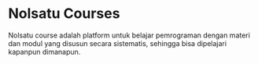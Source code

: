 # Nolsatu Courses

Nolsatu course adalah platform untuk belajar pemrograman dengan materi dan modul yang disusun
secara sistematis, sehingga bisa dipelajari kapanpun dimanapun.
